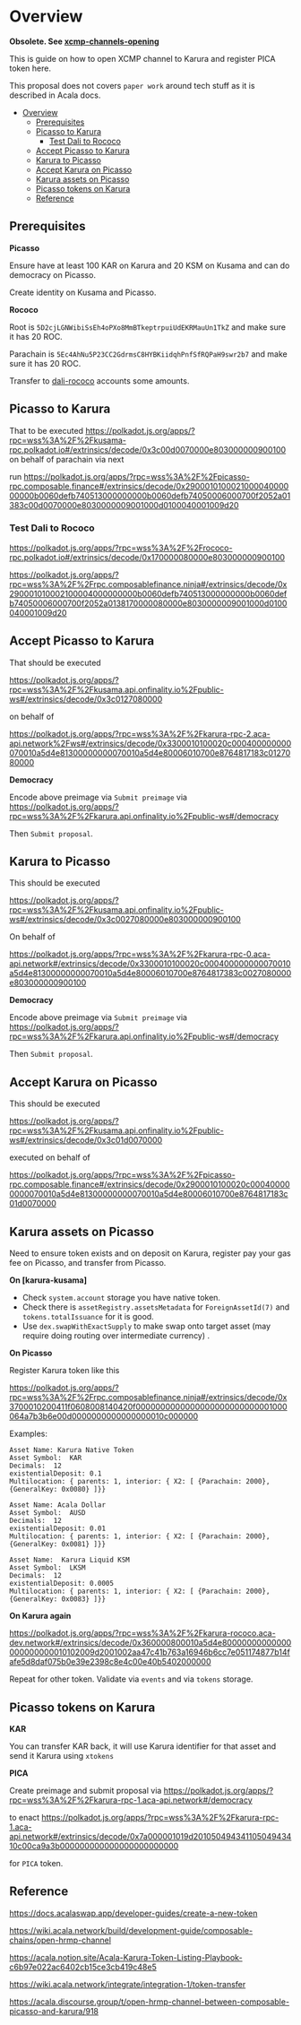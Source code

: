 # Overview

**Obsolete. See [xcmp-channels-opening](../docs/xcmp-channels-opening.md)**

This is guide on how to open XCMP channel to Karura and register PICA token here.

This proposal does not covers `paper work` around tech stuff as it is described in Acala docs. 

- [Overview](#overview)
  - [Prerequisites](#prerequisites)
  - [Picasso to Karura](#picasso-to-karura)
    - [Test Dali to Rococo](#test-dali-to-rococo)
  - [Accept Picasso to Karura](#accept-picasso-to-karura)
  - [Karura to Picasso](#karura-to-picasso)
  - [Accept Karura on Picasso](#accept-karura-on-picasso)
  - [Karura assets on Picasso](#karura-assets-on-picasso)
  - [Picasso tokens on Karura](#picasso-tokens-on-karura)
  - [Reference](#reference)

## Prerequisites

**Picasso**

Ensure have at least 100 KAR on Karura and 20 KSM on Kusama and can do democracy on Picasso.

Create identity on Kusama and Picasso.

**Rococo**

<!-- cspell:disable-next -->
Root is `5D2cjLGNWibiSsEh4oPXo8MmBTkeptrpuiUdEKRMauUn1TkZ` and make sure it has 20 ROC.

<!-- cspell:disable-next -->
Parachain is `5Ec4AhNu5P23CC2GdrmsC8HYBKiidqhPnfSfRQPaH9swr2b7` and make sure it has 20 ROC.

Transfer to [dali-rococo] accounts some amounts.

## Picasso to Karura

That to be executed https://polkadot.js.org/apps/?rpc=wss%3A%2F%2Fkusama-rpc.polkadot.io#/extrinsics/decode/0x3c00d0070000e803000000900100 on behalf of  parachain via next

run https://polkadot.js.org/apps/?rpc=wss%3A%2F%2Fpicasso-rpc.composable.finance#/extrinsics/decode/0x290001010002100004000000000b0060defb740513000000000b0060defb74050006000700f2052a01383c00d0070000e8030000009001000d0100040001009d20

### Test Dali to Rococo

https://polkadot.js.org/apps/?rpc=wss%3A%2F%2Frococo-rpc.polkadot.io#/extrinsics/decode/0x170000080000e803000000900100

https://polkadot.js.org/apps/?rpc=wss%3A%2F%2Frpc.composablefinance.ninja#/extrinsics/decode/0x290001010002100004000000000b0060defb740513000000000b0060defb74050006000700f2052a0138170000080000e8030000009001000d0100040001009d20

## Accept Picasso to Karura

That should be executed 

https://polkadot.js.org/apps/?rpc=wss%3A%2F%2Fkusama.api.onfinality.io%2Fpublic-ws#/extrinsics/decode/0x3c0127080000

on behalf of 

https://polkadot.js.org/apps/?rpc=wss%3A%2F%2Fkarura-rpc-2.aca-api.network%2Fws#/extrinsics/decode/0x3300010100020c000400000000070010a5d4e81300000000070010a5d4e80006010700e8764817183c0127080000

**Democracy**

Encode above preimage via `Submit preimage` via https://polkadot.js.org/apps/?rpc=wss%3A%2F%2Fkarura.api.onfinality.io%2Fpublic-ws#/democracy 

Then `Submit proposal`.

## Karura to Picasso

This should be executed

https://polkadot.js.org/apps/?rpc=wss%3A%2F%2Fkusama.api.onfinality.io%2Fpublic-ws#/extrinsics/decode/0x3c0027080000e803000000900100

On behalf of 

https://polkadot.js.org/apps/?rpc=wss%3A%2F%2Fkarura-rpc-0.aca-api.network#/extrinsics/decode/0x3300010100020c000400000000070010a5d4e81300000000070010a5d4e80006010700e8764817383c0027080000e803000000900100

**Democracy**

Encode above preimage via `Submit preimage` via https://polkadot.js.org/apps/?rpc=wss%3A%2F%2Fkarura.api.onfinality.io%2Fpublic-ws#/democracy 

Then `Submit proposal`.

## Accept Karura on Picasso

This should be executed

https://polkadot.js.org/apps/?rpc=wss%3A%2F%2Fkusama.api.onfinality.io%2Fpublic-ws#/extrinsics/decode/0x3c01d0070000

executed on behalf of 

https://polkadot.js.org/apps/?rpc=wss%3A%2F%2Fpicasso-rpc.composable.finance#/extrinsics/decode/0x2900010100020c000400000000070010a5d4e81300000000070010a5d4e80006010700e8764817183c01d0070000


## Karura assets on Picasso

Need to ensure token exists and on deposit on Karura, register pay your gas fee on Picasso, and transfer from Picasso.


**On [karura-kusama]**

- Check `system.account` storage you have native token.
- Check there is `assetRegistry.assetsMetadata` for `ForeignAssetId(7)` and `tokens.totalIssuance` for it is good.
- Use `dex.swapWithExactSupply` to make swap onto target asset (may require doing routing over intermediate currency) .


**On Picasso**

Register Karura token like this 

https://polkadot.js.org/apps/?rpc=wss%3A%2F%2Frpc.composablefinance.ninja#/extrinsics/decode/0x3700010200411f0608008140420f0000000000000000000000000001000064a7b3b6e00d0000000000000000010c000000


Examples:

```
Asset Name: Karura Native Token 
Asset Symbol:  KAR
Decimals:  12
existentialDeposit: 0.1
Multilocation: { parents: 1, interior: { X2: [ {Parachain: 2000}, {GeneralKey: 0x0080} ]}}

Asset Name: Acala Dollar
Asset Symbol:  AUSD
Decimals:  12
existentialDeposit: 0.01
Multilocation: { parents: 1, interior: { X2: [ {Parachain: 2000}, {GeneralKey: 0x0081} ]}}

Asset Name:  Karura Liquid KSM
Asset Symbol:  LKSM
Decimals:  12
existentialDeposit: 0.0005
Multilocation: { parents: 1, interior: { X2: [ {Parachain: 2000}, {GeneralKey: 0x0083} ]}}
```

**On Karura again**

https://polkadot.js.org/apps/?rpc=wss%3A%2F%2Fkarura-rococo.aca-dev.network#/extrinsics/decode/0x360000800010a5d4e80000000000000000000000010102009d2001002aa47c41b763a16946b6cc7e051174877b14fafe5d8daf075b0e39e2398c8e4c00e40b5402000000

Repeat for other token. Validate via `events` and via `tokens` storage.

## Picasso tokens on Karura

**KAR**

You can transfer KAR back, it will use Karura identifier for that asset and send it Karura using `xtokens`

**PICA**

Create preimage and submit proposal via https://polkadot.js.org/apps/?rpc=wss%3A%2F%2Fkarura-rpc-1.aca-api.network#/democracy

to enact https://polkadot.js.org/apps/?rpc=wss%3A%2F%2Fkarura-rpc-1.aca-api.network#/extrinsics/decode/0x7a000001019d20105049434110504943410c00ca9a3b000000000000000000000000

for `PICA` token.

## Reference

https://docs.acalaswap.app/developer-guides/create-a-new-token

https://wiki.acala.network/build/development-guide/composable-chains/open-hrmp-channel

https://acala.notion.site/Acala-Karura-Token-Listing-Playbook-c6b97e022ac6402cb15ce3cb419c48e5

https://wiki.acala.network/integrate/integration-1/token-transfer

https://acala.discourse.group/t/open-hrmp-channel-between-composable-picasso-and-karura/918

[kusama]: https://polkadot.js.org/apps/?rpc=wss%3A%2F%2Fkusama-rpc.polkadot.io#/extrinsics/decode
[rococo]: https://polkadot.js.org/apps/?rpc=wss%3A%2F%2Frococo-rpc.polkadot.io#/explorer
[dali-rococo]: https://polkadot.js.org/apps/?rpc=wss%3A%2F%2Frpc.composablefinance.ninja#/explorer
[picasso]: https://polkadot.js.org/apps/?rpc=wss%3A%2F%2Fpicasso-rpc.composable.finance#/extrinsics/decode